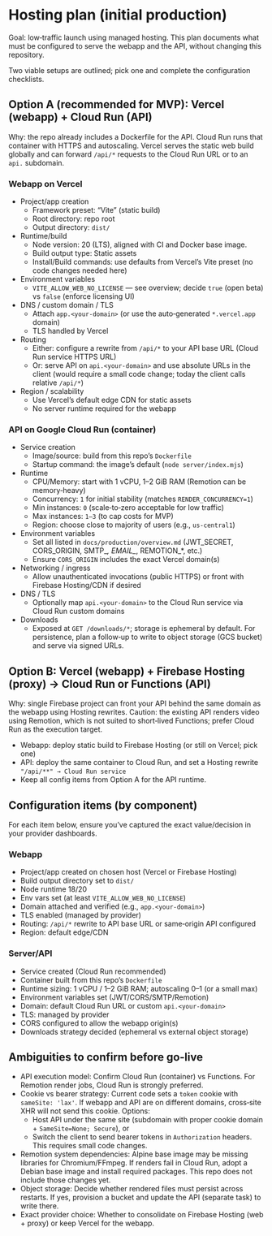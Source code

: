# Hosting plan (initial production)

Goal: low‑traffic launch using managed hosting. This plan documents what must be configured to serve the webapp and the API, without changing this repository.

Two viable setups are outlined; pick one and complete the configuration checklists.

## Option A (recommended for MVP): Vercel (webapp) + Cloud Run (API)

Why: the repo already includes a Dockerfile for the API. Cloud Run runs that container with HTTPS and autoscaling. Vercel serves the static web build globally and can forward `/api/*` requests to the Cloud Run URL or to an `api.` subdomain.

### Webapp on Vercel

- Project/app creation
  - Framework preset: “Vite” (static build)
  - Root directory: repo root
  - Output directory: `dist/`
- Runtime/build
  - Node version: 20 (LTS), aligned with CI and Docker base image.
  - Build output type: Static assets
  - Install/Build commands: use defaults from Vercel’s Vite preset (no code changes needed here)
- Environment variables
  - `VITE_ALLOW_WEB_NO_LICENSE` — see overview; decide `true` (open beta) vs `false` (enforce licensing UI)
- DNS / custom domain / TLS
  - Attach `app.<your-domain>` (or use the auto‑generated `*.vercel.app` domain)
  - TLS handled by Vercel
- Routing
  - Either: configure a rewrite from `/api/*` to your API base URL (Cloud Run service HTTPS URL)
  - Or: serve API on `api.<your-domain>` and use absolute URLs in the client (would require a small code change; today the client calls relative `/api/*`)
- Region / scalability
  - Use Vercel’s default edge CDN for static assets
  - No server runtime required for the webapp

### API on Google Cloud Run (container)

- Service creation
  - Image/source: build from this repo’s `Dockerfile`
  - Startup command: the image’s default (`node server/index.mjs`)
- Runtime
  - CPU/Memory: start with 1 vCPU, 1–2 GiB RAM (Remotion can be memory‑heavy)
  - Concurrency: `1` for initial stability (matches `RENDER_CONCURRENCY=1`)
  - Min instances: `0` (scale‑to‑zero acceptable for low traffic)
  - Max instances: `1–3` (to cap costs for MVP)
  - Region: choose close to majority of users (e.g., `us-central1`)
- Environment variables
  - Set all listed in `docs/production/overview.md` (JWT_SECRET, CORS_ORIGIN, SMTP_*, EMAIL_*, REMOTION_*, etc.)
  - Ensure `CORS_ORIGIN` includes the exact Vercel domain(s)
- Networking / ingress
  - Allow unauthenticated invocations (public HTTPS) or front with Firebase Hosting/CDN if desired
- DNS / TLS
  - Optionally map `api.<your-domain>` to the Cloud Run service via Cloud Run custom domains
- Downloads
  - Exposed at `GET /downloads/*`; storage is ephemeral by default. For persistence, plan a follow‑up to write to object storage (GCS bucket) and serve via signed URLs.

## Option B: Vercel (webapp) + Firebase Hosting (proxy) → Cloud Run or Functions (API)

Why: single Firebase project can front your API behind the same domain as the webapp using Hosting rewrites. Caution: the existing API renders video using Remotion, which is not suited to short‑lived Functions; prefer Cloud Run as the execution target.

- Webapp: deploy static build to Firebase Hosting (or still on Vercel; pick one)
- API: deploy the same container to Cloud Run, and set a Hosting rewrite `"/api/**" → Cloud Run service`
- Keep all config items from Option A for the API runtime.

## Configuration items (by component)

For each item below, ensure you’ve captured the exact value/decision in your provider dashboards.

### Webapp

- Project/app created on chosen host (Vercel or Firebase Hosting)
- Build output directory set to `dist/`
- Node runtime 18/20
- Env vars set (at least `VITE_ALLOW_WEB_NO_LICENSE`)
- Domain attached and verified (e.g., `app.<your-domain>`)
- TLS enabled (managed by provider)
- Routing: `/api/*` rewrite to API base URL or same‑origin API configured
- Region: default edge/CDN

### Server/API

- Service created (Cloud Run recommended)
- Container built from this repo’s `Dockerfile`
- Runtime sizing: 1 vCPU / 1–2 GiB RAM; autoscaling 0–1 (or a small max)
- Environment variables set (JWT/CORS/SMTP/Remotion)
- Domain: default Cloud Run URL or custom `api.<your-domain>`
- TLS: managed by provider
- CORS configured to allow the webapp origin(s)
- Downloads strategy decided (ephemeral vs external object storage)

## Ambiguities to confirm before go‑live

- API execution model: Confirm Cloud Run (container) vs Functions. For Remotion render jobs, Cloud Run is strongly preferred.
- Cookie vs bearer strategy: Current code sets a `token` cookie with `sameSite: 'lax'`. If webapp and API are on different domains, cross‑site XHR will not send this cookie. Options:
  - Host API under the same site (subdomain with proper cookie domain + `SameSite=None; Secure`), or
  - Switch the client to send bearer tokens in `Authorization` headers. This requires small code changes.
- Remotion system dependencies: Alpine base image may be missing libraries for Chromium/FFmpeg. If renders fail in Cloud Run, adopt a Debian base image and install required packages. This repo does not include those changes yet.
- Object storage: Decide whether rendered files must persist across restarts. If yes, provision a bucket and update the API (separate task) to write there.
- Exact provider choice: Whether to consolidate on Firebase Hosting (web + proxy) or keep Vercel for the webapp.
